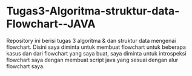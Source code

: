# Tugas3-Algoritma-struktur-data-Flowchart--JAVA
Repository ini berisi tugas 3 algoritma &amp; dan struktur data mengenai flowchart. Disini saya diminta untuk membuat flowchart untuk beberapa kasus dan dari flowchart yang saya buat, saya diminta untuk introspeksi flowchart saya dengan membuat script java yang sesuai dengan alur flowchart saya.
